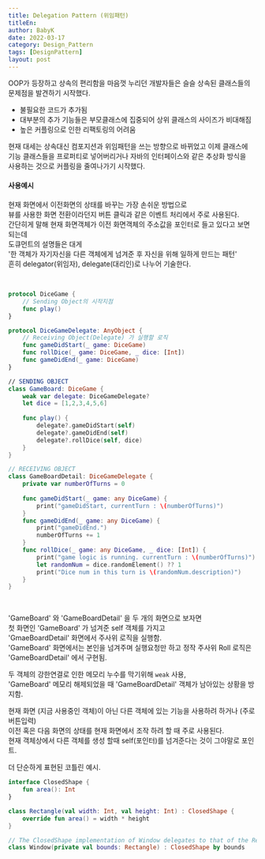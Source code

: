 ```yaml
---
title: Delegation Pattern (위임패턴)
titleEn:
author: BabyK
date: 2022-03-17
category: Design_Pattern
tags: [DesignPattern]
layout: post
---
```


OOP가 등장하고 상속의 편리함을 마음껏 누리던 개발자들은 슬슬 상속된 클래스들의  
문제점을 발견하기 시작했다.  

* 불필요한 코드가 추가됨
* 대부분의 추가 기능들은 부모클래스에 집중되어 상위 클래스의 사이즈가 비대해짐
* 높은 커플링으로 인한 리팩토링의 어려움

현재 대세는 상속대신 컴포지션과 위임패턴을 쓰는 방향으로 바뀌었고 이제 클래스에  
기능 클래스들을 프로퍼티로 넣어버리거나 자바의 인터페이스와 같은 추상화 방식을  
사용하는 것으로 커플링을 줄여나가기 시작했다.  

#### 사용예시
현재 화면에서 이전화면의 상태를 바꾸는 가장 손쉬운 방법으로  
뷰를 사용한 화면 전환이라던지 버튼 클릭과 같은 이벤트 처리에서 주로 사용된다.  
간단히게 말해 현재 화면객체가 이전 화면객체의 주소값을 포인터로 들고 있다고 보면 되는데  
도큐먼트의 설명들은 대게  
'한 객체가 자기자신을 다른 객체에게 넘겨준 후 자신을 위해 일하게 만드는 패턴'  
흔히 delegator(위임자), delegate(대리인)로 나누어 기술한다.  

<br>

```swift
protocol DiceGame {
    // Sending Object의 시작지점
    func play()
}

protocol DiceGameDelegate: AnyObject {
    // Receiving Object(Delegate) 가 실행할 로직
    func gameDidStart(_ game: DiceGame)
    func rollDice(_ game: DiceGame, _ dice: [Int])
    func gameDidEnd(_ game: DiceGame)
}

// SENDING OBJECT
class GameBoard: DiceGame {
    weak var delegate: DiceGameDelegate?
    let dice = [1,2,3,4,5,6]
    
    func play() {
        delegate?.gameDidStart(self)
        delegate?.gameDidEnd(self)
        delegate?.rollDice(self, dice)
    }
}

// RECEIVING OBJECT
class GameBoardDetail: DiceGameDelegate {
    private var numberOfTurns = 0
    
    func gameDidStart(_ game: any DiceGame) {
        print("gameDidStart, currentTurn : \(numberOfTurns)")
    }
    func gameDidEnd(_ game: any DiceGame) {
        print("gameDidEnd.")
        numberOfTurns += 1
    }
    func rollDice(_ game: any DiceGame, _ dice: [Int]) {
        print("game logic is running. currentTurn : \(numberOfTurns)")
        let randomNum = dice.randomElement() ?? 1
        print("Dice num in this turn is \(randomNum.description)")
    }
}
```
<br>

'GameBoard' 와 'GameBoardDetail' 을 두 개의 화면으로 보자면  
첫 화면인 'GameBoard' 가 넘겨준 self 객체를 가지고  
'GmaeBoardDetail' 화면에서 주사위 로직을 실행함.  
'GameBoard' 화면에서는 본인을 넘겨주며 실행요청만 하고 정작 주사위 Roll 로직은  
'GameBoardDetail' 에서 구현됨.  

두 객체의 강한연결로 인한 메모리 누수를 막기위해 `weak` 사용,  
'GameBoard' 메모리 해제되었을 때 'GameBoardDetail' 객체가 남아있는 상황을 방지함.  

현재 화면 (지금 사용중인 객체)이 아닌 다른 객체에 있는 기능을 사용하려 하거나 (주로 버튼입력)  
이전 혹은 다음 화면의 상태를 현재 화면에서 조작 하려 할 때 주로 사용된다.  
현재 객체상에서 다른 객체를 생성 할때 self(포인터)를 넘겨준다는 것이 그야말로 포인트.  


더 단순하게 표현된 코틀린 예시.  

```kotlin
interface ClosedShape {
    fun area(): Int
}

class Rectangle(val width: Int, val height: Int) : ClosedShape {
    override fun area() = width * height
}

// The ClosedShape implementation of Window delegates to that of the Rectangle that is bounds
class Window(private val bounds: Rectangle) : ClosedShape by bounds
```